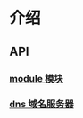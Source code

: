 # 介绍

## API

<!-- ### [assert](/API/assert/)

### [Buffer](/API/Buffer/)

### [child_process](/API/child_process/)

### [console](/API/console/) -->

### [module 模块](/API/module/)
### [dns 域名服务器](/API/dns/)
